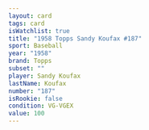 ```yaml
---
layout: card
tags: card
isWatchlist: true
title: "1958 Topps Sandy Koufax #187"
sport: Baseball
year: "1958"
brand: Topps
subset: ""
player: Sandy Koufax
lastName: Koufax
number: "187"
isRookie: false
condition: VG-VGEX
value: 100
---
```

